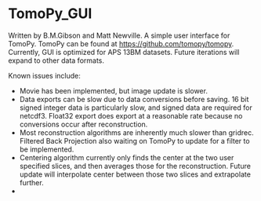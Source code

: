 # TomoPy_GUI
Written by B.M.Gibson and Matt Newville.
A simple user interface for TomoPy.
TomoPy can be found at https://github.com/tomopy/tomopy.
Currently, GUI is optimized for APS 13BM datasets. Future iterations will expand to other data formats.

Known issues include: 
- Movie has been implemented, but image update is slower.
- Data exports can be slow due to data conversions before saving. 16 bit signed integer data is particularly slow, and signed data are required for netcdf3. Float32 export does export at a reasonable rate because no conversions occur after reconstruction.
- Most reconstruction algorithms are inherently much slower than gridrec. Filtered Back Projection also waiting on TomoPy to update for a filter to be implemented.
- Centering algorithm currently only finds the center at the two user specified slices, and then averages those for the reconstruction. Future update will interpolate center between those two slices and extrapolate further.
-
